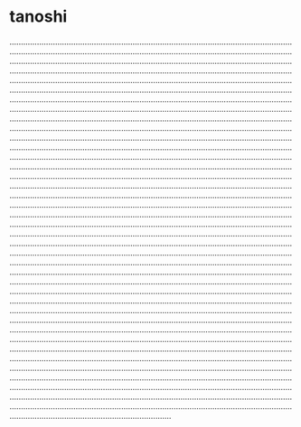 # tanoshi
...........................................................................................................................................................................................................................................................................................................................................................................................................................................................................................................................................................................................................................................................................................................................................................................................................................................................................................................................................................................................................................................................................................................................................................................................................................................................................................................................................................................................................................................................................................................................................................................................................................................................................................................................................................................................................................................................................................................................................................................................................................................................................................................................................................................................................................................................................................................................................................................................................................................................................................................................................................................................................................................................................................................................................................................................................................................................................................................................................................................................................................................................................................................................................................................................................................................................................................................................................................................................................................................................................................................................................................................................................................................................................................................................................................................................................................................................................................................................................................................................................................................................................................................................................................................................................................................................................................................................................................................................................................................................................................................................................................................................................................................................................................................................................................................................................................................................................................................................................................................................................................................................................................................